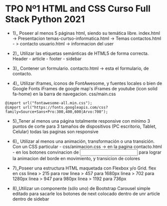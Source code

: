 # TPO Nº1 HTML and CSS  Curso Full Stack Python 2021

- 1)_ Poseer al menos 5 páginas html, siendo su temática libre.
index.html -> Presentacion
temas-curtso-informatica.html -> Temas
contactos.html - > contacto
usuario.html -> informacion del user

- 2)_ Utilizar las etiquetas semánticas de HTML5 de forma correcta.
Header - article - footer - sidebar

- 3)_ Contener un formulario.
contacto.html -> esta el formulario, de contacto.

- 4)_ Utilizar iframes, íconos de FontAwesome, y fuentes locales o bien de
Google Fonts
iFrames de google map's
iFrames de youtube
(icon solid fa-home) en la barra de navegacion.
 css/main.css

```
@import url("fontawesome-all.min.css");
@import url("https://fonts.googleapis.com/css?family=Source+Sans+Pro:300,400,600|Arvo:700");
```

- 5)_Tener al menos una página totalmente responsive con mínimo 3 puntos
de corte para 3 tamaños de dispositivos (PC escritorio, Tablet, Celular)
todas las paginas son responsive

- 6)_ Utilizar al menos una animación, transformación o una transición.
Con un CSS particular - css/animacion.css -> en la pagina contacto.html - en los botones convinacion de <a><input>
para lograr la animacion del borde en movimiento, y transicion de colores

- 7)_Poseer una estructura HTML maquetada con Flexbox y/o Grid.
flex en css 
linea > 215 para row
linea > 457 para 1680px
linea > 702 para 1280px
linea > 947 para 980px
linea > 1192 para 736px


- 8)_Utilizar un componente (sólo uno) de Bootstrap
Carousel simple editado para sacarle los botones de next
colocado dentro de unr article dentro de sidebar
